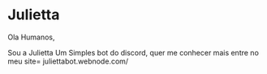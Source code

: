 # Julietta
Ola Humanos, 

Sou a Julietta Um Simples bot do discord, quer me conhecer mais entre no meu site= juliettabot.webnode.com/
